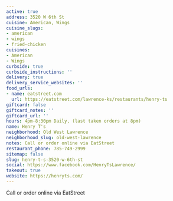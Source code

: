 ```yaml
---
active: true
address: 3520 W 6th St
cuisine: American, Wings
cuisine_slugs:
- american
- wings
- fried-chicken
cuisines:
- American
- Wings
curbside: true
curbside_instructions: ''
delivery: true
delivery_service_websites: ''
food_urls:
- name: eatstreet.com
  url: https://eatstreet.com/lawrence-ks/restaurants/henry-ts
giftcard: false
giftcard_notes: ''
giftcard_url: ''
hours: 4pm-8:30pm Daily, (last taken orders at 8pm)
name: Henry T's
neighborhood: Old West Lawrence
neighborhood_slug: old-west-lawrence
notes: Call or order online via EatStreet
restaurant_phone: 785-749-2999
sitemap: false
slug: henry-t-s-3520-w-6th-st
social: https://www.facebook.com/HenryTsLawrence/
takeout: true
website: https://henryts.com/
---
```


Call or order online via EatStreet
